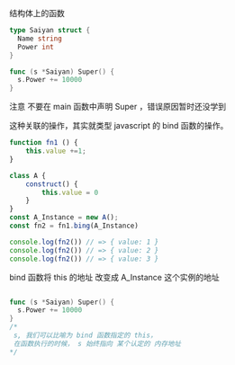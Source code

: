 结构体上的函数
```go
type Saiyan struct {
  Name string
  Power int
}

func (s *Saiyan) Super() {
  s.Power += 10000
}
```

注意 不要在 main 函数中声明 Super ，错误原因暂时还没学到

这种关联的操作，其实就类型 javascript 的 bind 函数的操作。

```js
function fn1 () {
    this.value +=1;
}

class A {
    construct() {
        this.value = 0
    }
}
const A_Instance = new A();
const fn2 = fn1.bing(A_Instance)

console.log(fn2()) // => { value: 1 }
console.log(fn2()) // => { value: 2 }
console.log(fn2()) // => { value: 3 }
```

bind 函数将 this 的地址 改变成 A_Instance 这个实例的地址
 
```go

func (s *Saiyan) Super() {
  s.Power += 10000
}
/*
 s, 我们可以比喻为 bind 函数指定的 this，
 在函数执行的时候， s 始终指向 某个认定的 内存地址
*/
```
